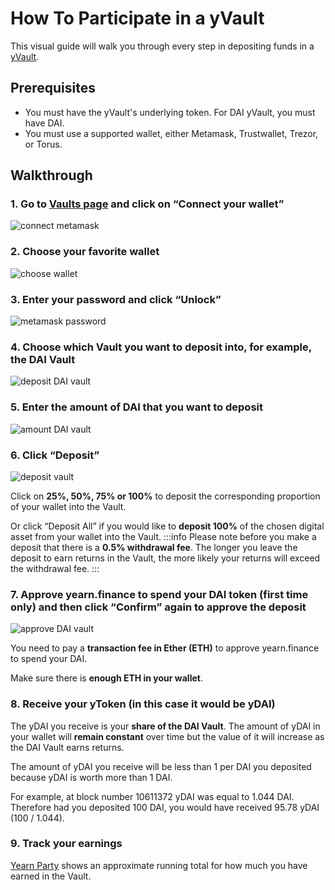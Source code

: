 # How To Participate in a yVault

This visual guide will walk you through every step in depositing funds in a [yVault](https://docs.yearn.finance/products/yvaults).

## Prerequisites

* You must have the yVault's underlying token. For DAI yVault, you must have DAI.
* You must use a supported wallet, either Metamask, Trustwallet, Trezor, or Torus.

## Walkthrough

### 1. Go to [Vaults page](https://yearn.finance/vaults) and click on “Connect your wallet”

![connect metamask](https://i.imgur.com/ShWcOX6.jpg)

### 2. Choose your favorite wallet

![choose wallet](https://i.imgur.com/TuabuVf.jpg)

### 3. Enter your password and click “Unlock”

![metamask password](https://i.imgur.com/nep4a4D.jpg)

### 4. Choose which Vault you want to deposit into, for example, the DAI Vault

![deposit DAI vault](https://i.imgur.com/IcmANu3.jpg)

### 5. Enter the amount of DAI that you want to deposit

![amount DAI vault](https://i.imgur.com/VaAGaOc.jpg)

### 6. Click “Deposit”

![deposit vault](https://i.imgur.com/RneAtGx.jpg)

Click on **25%, 50%, 75% or 100%** to deposit the corresponding proportion of your wallet into the Vault.

Or click “Deposit All” if you would like to **deposit 100%** of the chosen digital asset from your wallet into the Vault. :::info Please note before you make a deposit that there is a **0.5% withdrawal fee**. The longer you leave the deposit to earn returns in the Vault, the more likely your returns will exceed the withdrawal fee. :::

### 7. Approve yearn.finance to spend your DAI token \(first time only\) and then click “Confirm” again to approve the deposit

![approve DAI vault](https://i.imgur.com/pPGoSiP.jpg)

You need to pay a **transaction fee in Ether \(ETH\)** to approve yearn.finance to spend your DAI.

Make sure there is **enough ETH in your wallet**.

### 8. Receive your yToken \(in this case it would be yDAI\)

The yDAI you receive is your **share of the DAI Vault**. The amount of yDAI in your wallet will **remain constant** over time but the value of it will increase as the DAI Vault earns returns.

The amount of yDAI you receive will be less than 1 per DAI you deposited because yDAI is worth more than 1 DAI.

For example, at block number 10611372 yDAI was equal to 1.044 DAI. Therefore had you deposited 100 DAI, you would have received 95.78 yDAI \(100 / 1.044\).

### 9. Track your earnings

[Yearn Party](https://yearn.party/) shows an approximate running total for how much you have earned in the Vault.

